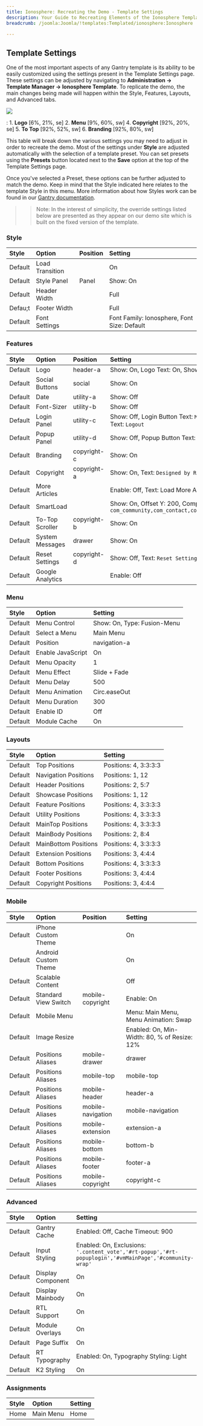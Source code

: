 ```yaml
---
title: Ionosphere: Recreating the Demo - Template Settings
description: Your Guide to Recreating Elements of the Ionosphere Template for WordPress
breadcrumb: /joomla:Joomla/!templates:Templated/ionosphere:Ionosphere

---
```


Template Settings
-----
One of the most important aspects of any Gantry template is its ability to be easily customized using the settings present in the Template Settings page. These settings can be adjusted by navigating to **Administration -> Template Manager -> Ionosphere Template**. To replicate the demo, the main changes being made will happen within the Style, Features, Layouts, and Advanced tabs. 

![][ionosphere2]

:   1. **Logo**  [6%, 21%, se]
    2. **Menu**  [9%, 60%, sw]
    4. **Copyright**  [92%, 20%, se]
    5. **To Top**  [92%, 52%, sw]
    6. **Branding** [92%, 80%, sw]

This table will break down the various settings you may need to adjust in order to recreate the demo. Most of the settings under **Style** are adjusted automatically with the selection of a template preset. You can set presets using the **Presets** button located next to the **Save** option at the top of the Template Settings page.

Once you've selected a Preset, these options can be further adjusted to match the demo. Keep in mind that the Style indicated here relates to the template Style in this menu. More information about how Styles work can be found in our [Gantry documentation][Style].

>> Note: In the interest of simplicity, the override settings listed below are presented as they appear on our demo site which is built on the fixed version of the template.

### Style
| Style   | Option          | Position | Setting                                     |  
| :------ | :-------------- | :------- | :------------------------------------------ |  
| Default | Load Transition |          | On                                          |  
| Default | Style Panel     | Panel    | Show: On                                    |  
| Default | Header Width    |          | Full                                        |  
| Defau;t | Footer Width    |          | Full                                        |  
| Default | Font Settings   |          | Font Family: Ionosphere, Font Size: Default |  

### Features
| Style   | Option           | Position    | Setting                                                                                                |  
| :------ | :--------------- | :---------- | :----------------------------------------------------------------------------------------------------- |  
| Default | Logo             | header-a    | Show: On, Logo Text: On, Show Icon: On, Auto Size: On                                                  |  
| Default | Social Buttons   | social      | Show: On                                                                                               |  
| Default | Date             | utility-a   | Show: Off                                                                                              |  
| Default | Font-Sizer       | utility-b   | Show: Off                                                                                              |  
| Default | Login Panel      | utility-c   | Show: Off, Login Button Text: `Member Login`, Logout Button Text: `Logout`                             |  
| Default | Popup Panel      | utility-d   | Show: Off, Popup Button Text: `Popup Module`                                                           |  
| Default | Branding         | copyright-c | Show: On                                                                                               |  
| Default | Copyright        | copyright-a | Show: On, Text: `Designed by RocketTheme`                                                              |  
| Default | More Articles    |             | Enable: Off, Text: Load More Articles, Hide Pagination: On                                             |  
| Default | SmartLoad        |             | Show: On, Offset Y: 200, Component Ignores: `com_community,com_contact,com_k2,com_tienda,com_weblinks` |  
| Default | To-Top Scroller  | copyright-b | Show: On                                                                                               |  
| Default | System Messages  | drawer      | Show: On                                                                                               |  
| Default | Reset Settings   | copyright-d | Show: Off, Text: `Reset Settings`                                                                      |  
| Default | Google Analytics |             | Enable: Off                                                                                            |  

### Menu
| Style   | Option            | Setting                     |  
| :------ | :---------------- | :-------------------------- |  
| Default | Menu Control      | Show: On, Type: Fusion-Menu |  
| Default | Select a Menu     | Main Menu                   |  
| Default | Position          | navigation-a                |  
| Default | Enable JavaScript | On                          |  
| Default | Menu Opacity      | 1                           |  
| Default | Menu Effect       | Slide + Fade                |  
| Default | Menu Delay        | 500                         |  
| Default | Menu Animation    | Circ.easeOut                |  
| Default | Menu Duration     | 300                         |  
| Default | Enable ID         | Off                         |  
| Default | Module Cache      | On                          | 

### Layouts
| Style   | Option               | Setting               |  
| :------ | :------------------- | :-------------------- |  
| Default | Top Positions        | Positions: 4, 3:3:3:3 |  
| Default | Navigation Positions | Positions: 1, 12      |  
| Default | Header Positions     | Positions: 2, 5:7     |  
| Default | Showcase Positions   | Positions: 1, 12      |  
| Default | Feature Positions    | Positions: 4, 3:3:3:3 |  
| Default | Utility Positions    | Positions: 4, 3:3:3:3 |  
| Default | MainTop Positions    | Positions: 4, 3:3:3:3 |  
| Default | MainBody Positions   | Positions: 2, 8:4     |  
| Default | MainBottom Positions | Positions: 4, 3:3:3:3 |  
| Default | Extension Positions  | Positions: 3, 4:4:4   |  
| Default | Bottom Positions     | Positions: 4, 3:3:3:3 |  
| Default | Footer Positions     | Positions: 3, 4:4:4   |  
| Default | Copyright Positions  | Positions: 3, 4:4:4   |  

### Mobile
| Style   | Option               | Position          | Setting                                      |  
| :------ | :------------------- | :---------------- | :------------------------------------------- |  
| Default | iPhone Custom Theme  |                   | On                                           |  
| Default | Android Custom Theme |                   | On                                           |  
| Default | Scalable Content     |                   | Off                                          |  
| Default | Standard View Switch | mobile-copyright  | Enable: On                                   |  
| Default | Mobile Menu          |                   | Menu: Main Menu, Menu Animation: Swap        |  
| Default | Image Resize         |                   | Enabled: On, Min-Width: 80, % of Resize: 12% |  
| Default | Positions Aliases    | mobile-drawer     | drawer                                       |  
| Default | Positions Aliases    | mobile-top        | mobile-top                                   |  
| Default | Positions Aliases    | mobile-header     | header-a                                     |  
| Default | Positions Aliases    | mobile-navigation | mobile-navigation                            |  
| Default | Positions Aliases    | mobile-extension  | extension-a                                  |  
| Default | Positions Aliases    | mobile-bottom     | bottom-b                                     |  
| Default | Positions Aliases    | mobile-footer     | footer-a                                     |  
| Default | Positions Aliases    | mobile-copyright  | copyright-c                                  |   

### Advanced
| Style   | Option            | Setting                                                                                                 |  
| :------ | :---------------- | :------------------------------------------------------------------------------------------------------ |  
| Default | Gantry Cache      | Enabled: Off, Cache Timeout: 900                                                                        |  
| Default | Input Styling     | Enabled: On, Exclusions: `'.content_vote','#rt-popup','#rt-popuplogin','#vmMainPage','#community-wrap'` |  
| Default | Display Component | On                                                                                                      |  
| Default | Display Mainbody  | On                                                                                                      |  
| Default | RTL Support       | On                                                                                                      |  
| Default | Module Overlays   | On                                                                                                      |  
| Default | Page Suffix       | On                                                                                                      |  
| Default | RT Typography     | Enabled: On, Typography Styling: Light                                                                  |  
| Default | K2 Styling        | On                                                                                                      |  

### Assignments
| Style | Option    | Setting |  
| :---- | :-------- | :------ |  
| Home  | Main Menu | Home    |  

[demo25]: assets/Ionosphere.jpg
[menu]: ../../start/menu.md
[Style]: http://gantry-framework.org/documentation/wordpress/configure/
[ionosphere2]: assets/ionosphere.jpeg